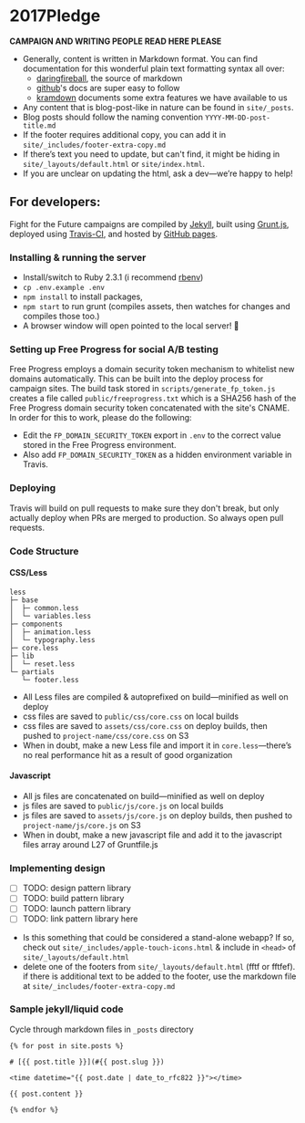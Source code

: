 # 2017Pledge

**CAMPAIGN AND WRITING PEOPLE READ HERE PLEASE**

- Generally, content is written in Markdown format. You can find documentation
for this wonderful plain text formatting syntax all over:
    - [daringfireball][07], the source of markdown
    - [github][08]'s docs are super easy to follow
    - [kramdown][09] documents some extra features we have available to us
- Any content that is blog-post-like in nature can be found in `site/_posts`.
- Blog posts should follow the naming convention `YYYY-MM-DD-post-title.md`
- If the footer requires additional copy, you can add it in `site/_includes/footer-extra-copy.md`
- If there’s text you need to update, but can't find, it might be hiding in `site/_layouts/default.html` or `site/index.html`.
- If you are unclear on updating the html, ask a dev—we’re happy to help!

## For developers:

Fight for the Future campaigns are compiled by [Jekyll][03], built using [Grunt.js][04], deployed using [Travis-CI][02], and hosted by [GitHub pages][06].

### Installing & running the server

- Install/switch to Ruby 2.3.1 (i recommend [rbenv][01])
- `cp .env.example .env`
- `npm install` to install packages,
- `npm start` to run grunt (compiles assets, then watches for changes and compiles those too.)
- A browser window will open pointed to the local server! 🎉

### Setting up Free Progress for social A/B testing

Free Progress employs a domain security token mechanism to whitelist new domains automatically. This can be built into the deploy process for campaign sites. The build task stored in `scripts/generate_fp_token.js` creates a file called `public/freeprogress.txt` which is a SHA256 hash of the Free Progress domain security token concatenated with the site's CNAME. In order for this to work, please do the following:

- Edit the `FP_DOMAIN_SECURITY_TOKEN` export in `.env` to the correct value stored in the Free Progress environment.
- Also add `FP_DOMAIN_SECURITY_TOKEN` as a hidden environment variable in Travis.

### Deploying

Travis will build on pull requests to make sure they don't break, but only actually deploy when PRs are merged to production. So always open pull requests.

### Code Structure

#### CSS/Less

```
less
├─ base
│  ├─ common.less
│  └─ variables.less
├─ components
│  ├─ animation.less
│  └─ typography.less
├─ core.less
├─ lib
│  └─ reset.less
└─ partials
   └─ footer.less
```

- All Less files are compiled & autoprefixed on build—minified as well on deploy
- css files are saved to `public/css/core.css` on local builds
- css files are saved to `assets/css/core.css` on deploy builds, then pushed to `project-name/css/core.css` on S3
- When in doubt, make a new Less file and import it in `core.less`—there’s no real performance hit as a result of good organization

#### Javascript

- All js files are concatenated on build—minified as well on deploy
- js files are saved to `public/js/core.js` on local builds
- js files are saved to `assets/js/core.js` on deploy builds, then pushed to `project-name/js/core.js` on S3
- When in doubt, make a new javascript file and add it to the javascript files array around L27 of Gruntfile.js

### Implementing design

- [ ] TODO: design pattern library
- [ ] TODO: build pattern library
- [ ] TODO: launch pattern library
- [ ] TODO: link pattern library here

- Is this something that could be considered a stand-alone webapp? If so, check out `site/_includes/apple-touch-icons.html` & include in `<head>` of `site/_layouts/default.html`
- delete one of the footers from `site/_layouts/default.html` (fftf or fftfef). if there is additional text to be added to the footer, use the markdown file at `site/_includes/footer-extra-copy.md`

### Sample jekyll/liquid code

Cycle through markdown files in `_posts` directory

```liquid
{% for post in site.posts %}

# [{{ post.title }}](#{{ post.slug }})

<time datetime="{{ post.date | date_to_rfc822 }}"></time>

{{ post.content }}

{% endfor %}
```

[01]: https://github.com/sstephenson/rbenv
[02]: https://docs.travis-ci.com/
[03]: http://jekyllrb.com/docs/home/
[04]: http://gruntjs.com/getting-started
[05]: https://github.com/Shopify/liquid/wiki/Liquid-for-Designers
[06]: https://help.github.com/categories/github-pages-basics/

[07]: http://daringfireball.net/projects/markdown/syntax
[08]: https://help.github.com/articles/markdown-basics/
[09]: http://kramdown.gettalong.org/syntax.html
